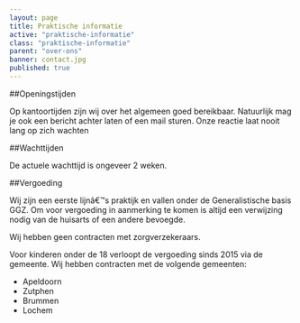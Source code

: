 ```yaml
---
layout: page
title: Praktische informatie
active: "praktische-informatie"
class: "praktische-informatie"
parent: "over-ons"
banner: contact.jpg
published: true
---
```


##Openingstijden

Op kantoortijden zijn wij over het algemeen goed bereikbaar. Natuurlijk mag je ook een bericht achter laten of een mail sturen. Onze reactie laat nooit lang op zich wachten

##Wachttijden

De actuele wachttijd is ongeveer 2 weken.

##Vergoeding

Wij zijn een eerste lijnâ€™s praktijk en vallen onder de Generalistische basis GGZ. Om voor vergoeding in aanmerking te komen is altijd een verwijzing nodig van de huisarts of een andere bevoegde.

Wij hebben geen contracten met zorgverzekeraars.

Voor kinderen onder de 18 verloopt de vergoeding sinds 2015 via de gemeente. Wij hebben contracten met de volgende gemeenten:

* Apeldoorn 
* Zutphen
* Brummen
* Lochem

